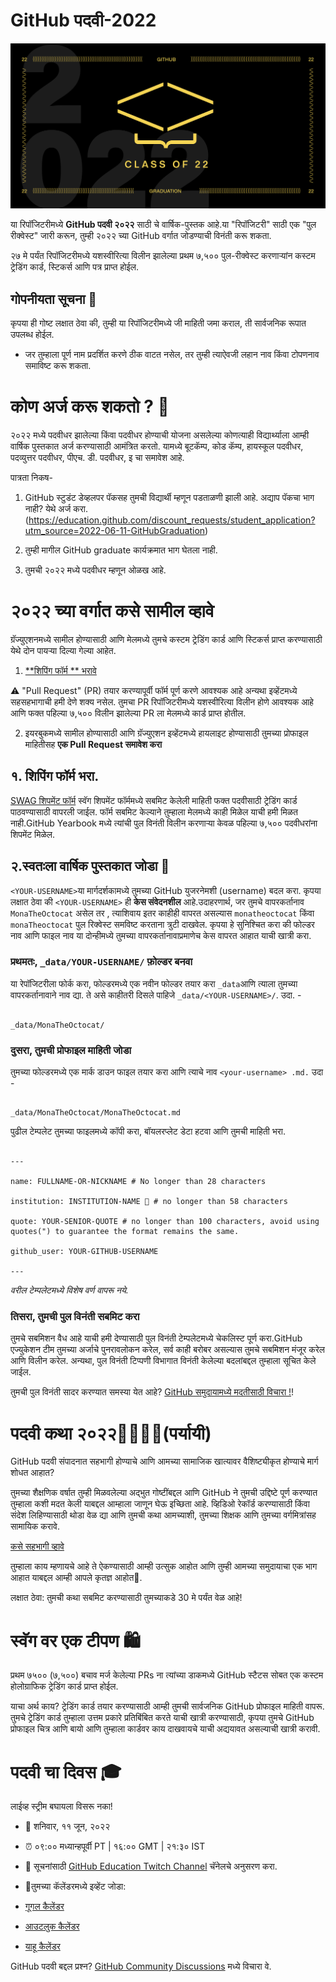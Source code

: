 # GitHub पदवी-2022

  

![2022-github-graduation-social-card-1](/assets/GHG_Blog_1.jpg)

  

या रिपॉजिटरीमध्ये **GitHub पदवी २०२२** साठी चे वार्षिक-पुस्तक आहे.या "रिपॉजिटरी" साठी एक "पुल रीक्वेस्ट" जारी करून, तुम्ही २०२२ च्या GitHub वर्गात जोडण्याची विनंती करू शकता.

  

२७ मे पर्यंत रिपॉजिटरीमध्ये यशस्वीरित्या विलीन झालेल्या प्रथम ७,५०० पुल-रीक्वेस्ट करणाऱ्यांन कस्टम ट्रेडिंग कार्ड, स्टिकर्स आणि पत्र प्राप्त होईल.

  

## गोपनीयता सूचना 👀

कृपया ही गोष्ट लक्षात ठेवा की, तुम्ही या रिपॉजिटरीमध्ये जी माहिती जमा कराल, ती सार्वजनिक रूपात उपलब्ध होईल.

  

- जर तुम्हाला पूर्ण नाम प्रदर्शित करणे ठीक वाटत नसेल, तर तुम्ही त्याऐवजी लहान नाव किंवा टोपणनाव समाविष्ट करू शकता.

  

# कोण अर्ज करू शकतो ? 📝

२०२२ मध्ये पदवीधर झालेल्या किंवा पदवीधर होण्याची योजना असलेल्या कोणत्याही विद्यार्थ्याला आम्ही वार्षिक पुस्तकात अर्ज करण्यासाठी आमंत्रित करतो. यामध्ये बूटकॅम्प, कोड कॅम्प, हायस्कूल पदवीधर, पदव्युत्तर पदवीधर, पीएच. डी. पदवीधर, इ चा समावेश आहे.

  

पात्रता निकष-

1. GitHub स्टुडंट डेव्हलपर पॅकसह तुमची विद्यार्थी म्हणून पडताळणी झाली आहे. अद्याप पॅकचा भाग नाही? येथे अर्ज करा.(https://education.github.com/discount_requests/student_application?utm_source=2022-06-11-GitHubGraduation)

2. तुम्ही मागील GitHub graduate कार्यक्रमात भाग घेतला नाही.

3. तुमची २०२२ मध्ये पदवीधर म्हणून ओळख आहे.

  

# २०२२ च्या वर्गात कसे सामील व्हावे

ग्रॅज्युएशनमध्ये सामील होण्यासाठी आणि मेलमध्ये तुमचे कस्टम ट्रेडिंग कार्ड आणि स्टिकर्स प्राप्त करण्यासाठी येथे दोन पायऱ्या दिल्या गेल्या आहेत.

1. [**शिपिंग फॉर्म ** भरावे](https://airtable.com/shrVMo8ItH4wjsO9f)

⚠️ "Pull Request" (PR) तयार करण्यापूर्वी फॉर्म पूर्ण करणे आवश्यक आहे अन्यथा इव्हेंटमध्ये सहसहभागाची हमी देणे शक्य नसेल. तुमचा PR रिपॉजिटरीमध्ये यशस्वीरित्या विलीन होणे आवश्यक आहे आणि फक्त पहिल्या ७,५०० विलीन झालेल्या PR ला मेलमध्ये कार्ड प्राप्त होतील.

2. इयरबुकमध्ये सामील होण्यासाठी आणि ग्रॅज्युएशन इव्हेंटमध्ये हायलाइट होण्यासाठी तुमच्या प्रोफाइल माहितीसह **एक Pull Request समावेश करा**

  

## १. शिपिंग फॉर्म भरा.

[SWAG शिपमेंट फॉर्म](https://airtable.com/shrVMo8ItH4wjsO9f) स्वॅग शिपमेंट फॉर्ममध्ये सबमिट केलेली माहिती फक्त पदवीसाठी ट्रेडिंग कार्ड पाठवण्यासाठी वापरली जाईल. फॉर्म सबमिट केल्याने तुम्हाला मेलमध्ये काही मिळेल याची हमी मिळत नाही.GitHub Yearbook मध्ये त्यांची पुल विनंती विलीन करणार्‍या केवळ पहिल्या ७,५०० पदवीधरांना शिपमेंट मिळेल.

  

## २.स्वतःला वार्षिक पुस्तकात जोडा 🏫

`<YOUR-USERNAME>`या मार्गदर्शकामध्ये तुमच्या GitHub युजरनेमशी (username) बदल करा. कृपया लक्षात ठेवा की `<YOUR-USERNAME>` ही **केस संवेदनशील** आहे.उदाहरणार्थ, जर तुमचे वापरकर्तानाव `MonaTheOctocat` असेल तर , त्याशिवाय इतर काहीही वापरत असल्यास `monatheoctocat` किंवा `monaTheoctocat` पुल रिक्वेस्ट समविष्ट करताना त्रुटी दाखवेल. कृपया हे सुनिश्चित करा की फोल्डर नाव आणि फाइल नाव या दोन्हीमध्ये तुमच्या वापरकर्तानावाप्रमाणेच केस वापरत आहात याची खात्री करा.

  

### प्रथमतः, `_data/YOUR-USERNAME/` फ़ोल्डर बनवा

या रेपॉजिटरीला फोर्क करा, फोल्डरमध्ये एक नवीन फोल्डर तयार करा `_data`आणि त्याला तुमच्या वापरकर्तानावाने नाव द्या. ते असे काहीतरी दिसले पाहिजे `_data/<YOUR-USERNAME>/`. उदा. -

  

```

_data/MonaTheOctocat/

```

### दुसरा, तुमची प्रोफाइल माहिती जोडा

तुमच्या फोल्डरमध्ये एक मार्क डाउन फाइल तयार करा आणि त्याचे नाव `<your-username> .md.` उदा -

```

_data/MonaTheOctocat/MonaTheOctocat.md

```

पुढील टेम्पलेट तुमच्या फाइलमध्ये कॉपी करा, बॉयलरप्लेट डेटा हटवा आणि तुमची माहिती भरा.

```

---

name: FULLNAME-OR-NICKNAME # No longer than 28 characters

institution: INSTITUTION-NAME 🚩 # no longer than 58 characters

quote: YOUR-SENIOR-QUOTE # no longer than 100 characters, avoid using quotes(") to guarantee the format remains the same.

github_user: YOUR-GITHUB-USERNAME

---

```

  

_वरील टेम्पलेटमध्ये विशेष वर्ण वापरू नये._

  

### तिसरा, तुमची पुल विनंती सबमिट करा

तुमचे सबमिशन वैध आहे याची हमी देण्यासाठी पुल विनंती टेम्पलेटमध्ये चेकलिस्ट पूर्ण करा.GitHub एज्युकेशन टीम तुमच्या अर्जाचे पुनरावलोकन करेल, सर्व काही बरोबर असल्यास तुमचे सबमिशन मंजूर करेल आणि विलीन करेल. अन्यथा, पुल विनंती टिप्पणी विभागात विनंती केलेल्या बदलांबद्दल तुम्हाला सूचित केले जाईल.

  

तुमची पुल विनंती सादर करण्यात समस्या येत आहे? [GitHub समुदायामध्ये मदतीसाठी विचारा !](https://github.com/orgs/github-community/discussions/categories/github-education)!

  

# पदवी कथा २०२२👩‍🏫👨‍🏫(पर्यायी)

GitHub पदवी संपादनात सहभागी होण्याचे आणि आमच्या सामाजिक खात्यावर वैशिष्ट्यीकृत होण्याचे मार्ग शोधत आहात?

  

तुमच्या शैक्षणिक वर्षात तुम्ही मिळवलेल्या अद्भुत गोष्टींबद्दल आणि GitHub ने तुमची उद्दिष्टे पूर्ण करण्यात तुम्हाला कशी मदत केली याबद्दल आम्हाला जाणून घेऊ इच्छिता आहे. व्हिडिओ रेकॉर्ड करण्‍यासाठी किंवा संदेश लिहिण्‍यासाठी थोडा वेळ द्या आणि तुमची कथा आमच्याशी, तुमच्या शिक्षक आणि तुमच्‍या वर्गमित्रांसह सामायिक करावे.

  

[कसे सहभागी व्हावे](https://drive.google.com/file/d/1AcgUKLXx6WIC5s4eanzOfj8EsiYHARrt/view?usp=sharing)

तुम्हाला काय म्हणायचे आहे ते ऐकण्यासाठी आम्ही उत्सुक आहोत आणि तुम्ही आमच्या समुदायाचा एक भाग आहात याबद्दल आम्ही आपले कृतज्ञ आहोत💖.

  

लक्षात ठेवा: तुमची कथा सबमिट करण्यासाठी तुमच्याकडे 30 मे पर्यंत वेळ आहे!

  

# स्वॅग वर एक टीपण 🛍

प्रथम ७५०० (७,५००) बचाव मर्ज केलेल्या PRs ना त्यांच्या डाकमध्ये GitHub स्टैटस सोबत एक कस्टम होलोग्राफिक ट्रेडिंग कार्ड प्राप्त होईल.

  

याचा अर्थ काय? ट्रेडिंग कार्ड तयार करण्यासाठी आम्ही तुमची सार्वजनिक GitHub प्रोफाइल माहिती वापरू. तुमचे ट्रेडिंग कार्ड तुम्हाला उत्तम प्रकारे प्रतिबिंबित करते याची खात्री करण्यासाठी, कृपया तुमचे GitHub प्रोफाइल चित्र आणि बायो आणि तुम्हाला कार्डवर काय दाखवायचे याची अद्ययावत असल्याची खात्री करावी.

  

# पदवी चा दिवस 🎓

लाईव्ह स्ट्रीम बघायला विसरू नका!

  

- 📆 शनिवार, ११ जून, २०२२

- ⏰ ०९:०० मध्यान्हपूर्वी PT | १६:०० GMT | २१:३० IST

- 📍 सूचनांसाठी [GitHub Education Twitch Channel](https://twitch.tv/githubeducation) चॅनेलचे अनुसरण करा.

- 📎तुमच्या कॅलेंडरमध्ये इव्हेंट जोडा:

- [गूगल कैलेंडर](https://calendar.google.com/calendar/render?action=TEMPLATE&dates=20220611T160000Z%2F20220611T180000Z&details=&location=https%3A%2F%2Fwww.twitch.tv%2Fgithubeducation&text=%F0%9F%8E%89%F0%9F%8E%8A%20GitHub%20Graduation%202022%20%F0%9F%8E%89%F0%9F%8E%8A)

- [आउटलुक कैलेंडर](https://outlook.live.com/calendar/0/deeplink/compose?allday=false&body=&enddt=2022-06-11T18%3A00%3A00%2B00%3A00&location=https%3A%2F%2Fwww.twitch.tv%2Fgithubeducation&path=%2Fcalendar%2Faction%2Fcompose&rru=addevent&startdt=2022-06-11T16%3A00%3A00%2B00%3A00&subject=%F0%9F%8E%89%F0%9F%8E%8A%20GitHub%20Graduation%202022%20%F0%9F%8E%89%F0%9F%8E%8A)

- [याहू कैलेंडर](https://calendar.yahoo.com/?desc=&dur=&et=20220611T180000Z&in_loc=https%3A%2F%2Fwww.twitch.tv%2Fgithubeducation&st=20220611T160000Z&title=%F0%9F%8E%89%F0%9F%8E%8A%20GitHub%20Graduation%202022%20%F0%9F%8E%89%F0%9F%8E%8A&v=60)

  

  

GitHub पदवी बद्दल प्रश्न? [GitHub Community Discussions](https://github.com/orgs/github-community/discussions/categories/github-education) मध्ये विचारा वे.
